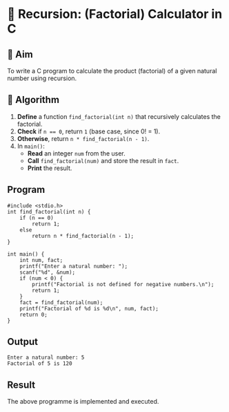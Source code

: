# 🔁 Recursion: (Factorial) Calculator in C

## 🎯 Aim

To write a C program to calculate the product (factorial) of a given natural number using recursion.

## 🧠 Algorithm

1. **Define** a function `find_factorial(int n)` that recursively calculates the factorial.
2. **Check** if `n == 0`, return `1` (base case, since 0! = 1).
3. **Otherwise**, return `n * find_factorial(n - 1)`.
4. In `main()`:
   - **Read** an integer `num` from the user.
   - **Call** `find_factorial(num)` and store the result in `fact`.
   - **Print** the result.

## Program
```
#include <stdio.h>
int find_factorial(int n) {
    if (n == 0)
        return 1; 
    else
        return n * find_factorial(n - 1); 
}

int main() {
    int num, fact;
    printf("Enter a natural number: ");
    scanf("%d", &num);
    if (num < 0) {
        printf("Factorial is not defined for negative numbers.\n");
        return 1;
    }
    fact = find_factorial(num);
    printf("Factorial of %d is %d\n", num, fact);
    return 0;
}
```



## Output
```
Enter a natural number: 5
Factorial of 5 is 120
```


## Result
The above programme is implemented and executed.
